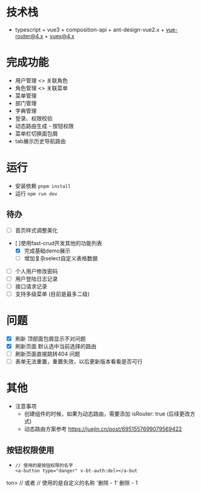 # 技术栈
- typescript + vue3 + composition-api + ant-design-vue2.x + vue-router@4.x + vuex@4.x

# 完成功能

- 用户管理 <> 关联角色
- 角色管理 <> 关联菜单
- 菜单管理
- 部门管理
- 字典管理
- 登录、权限校验
- 动态路由生成 - 按钮权限
- 菜单栏切换面包屑
- tab展示历史导航路由
# 运行
- 安装依赖 `pnpm install`
- 运行 `npm run dev`

## 待办
- [ ] 首页样式调整美化
- [ ]使用fast-crud开发其他的功能列表
  - [x]  完成基础demo展示
  - [ ]  增加复杂select自定义表格数据
- [ ] 个人用户修改密码
- [ ] 用户登陆日志记录
- [ ] 接口请求记录
- [ ] 支持多级菜单 (目前是最多二级)
# 问题
- [x] 刷新 顶部面包屑显示不对问题
- [x] 刷新页面  默认选中当前选择的路由
- [ ] 刷新页面直接跳转404 问题
- [ ] 表单无法重置，重置失效，以后更新版本看看是否可行

# 其他
- 注意事项
  - 创建组件的时候，如果为动态路由，需要添加 isRouter: true (后续更改方式)
  - 动态路由方案参考 https://juejin.cn/post/6951557699079569422

## 按钮权限使用
- ```vue
  // 使用的是按钮权限的名字
  <a-button type="danger" v-bt-auth:del></a-but
ton>
  // 或者
  // 使用的是自定义的名称  '删除 - 1'
  <a-button type="danger" v-bt-auth:del="{tit
le:tru
e}">删除 - 1</a-button>
  ```
